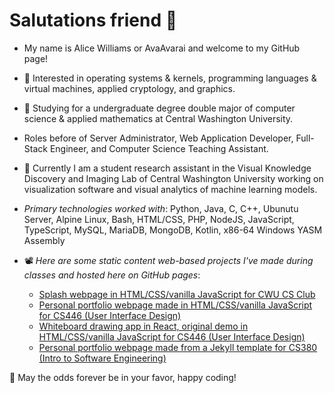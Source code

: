 # Salutations friend 👋

- My name is Alice Williams or AvaAvarai and welcome to my GitHub page!
- 👀 Interested in operating systems & kernels, programming languages & virtual machines, applied cryptology, and graphics.
- 🌱 Studying for a undergraduate degree double major of computer science & applied mathematics at Central Washington University.
- Roles before of Server Administrator, Web Application Developer, Full-Stack Engineer, and Computer Science Teaching Assistant.
- :microscope: Currently I am a student research assistant in the Visual Knowledge Discovery and Imaging Lab of Central Washington University working on visualization software and visual analytics of machine learning models.
- *Primary technologies worked with*: Python, Java, C, C++, Ubunutu Server, Alpine Linux, Bash, HTML/CSS, PHP, NodeJS, JavaScript, TypeScript, MySQL, MariaDB, MongoDB, Kotlin, x86-64 Windows YASM Assembly

- 📽️ *Here are some static content web-based projects I've made during classes and hosted here on GitHub pages*:
    + [Splash webpage in HTML/CSS/vanilla JavaScript for CWU CS Club](https://cwu-cs-club.github.io/club-webpage-splash/) 
    + [Personal portfolio webpage made in HTML/CSS/vanilla JavaScript for CS446 (User Interface Design)](https://avaavarai.github.io/cs446-portfolio-webpage/)  
    + [Whiteboard drawing app in React, original demo in HTML/CSS/vanilla JavaScript for CS446 (User Interface Design)](https://avaavarai.github.io/CS446_MapMaker/)
    + [Personal portfolio webpage made from a Jekyll template for CS380 (Intro to Software Engineering)](https://avaavarai.github.io/AvaAvarai.github.io.CS380/)

🎲 May the odds forever be in your favor, happy coding!
